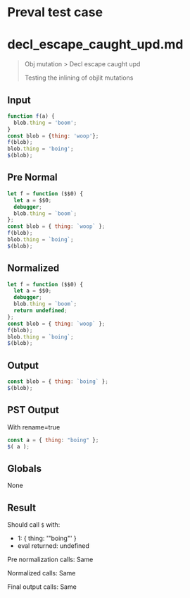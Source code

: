 # Preval test case

# decl_escape_caught_upd.md

> Obj mutation > Decl escape caught upd
>
> Testing the inlining of objlit mutations

## Input

`````js filename=intro
function f(a) {
  blob.thing = 'boom';
}
const blob = {thing: 'woop'};
f(blob);
blob.thing = 'boing';
$(blob);
`````

## Pre Normal


`````js filename=intro
let f = function ($$0) {
  let a = $$0;
  debugger;
  blob.thing = `boom`;
};
const blob = { thing: `woop` };
f(blob);
blob.thing = `boing`;
$(blob);
`````

## Normalized


`````js filename=intro
let f = function ($$0) {
  let a = $$0;
  debugger;
  blob.thing = `boom`;
  return undefined;
};
const blob = { thing: `woop` };
f(blob);
blob.thing = `boing`;
$(blob);
`````

## Output


`````js filename=intro
const blob = { thing: `boing` };
$(blob);
`````

## PST Output

With rename=true

`````js filename=intro
const a = { thing: "boing" };
$( a );
`````

## Globals

None

## Result

Should call `$` with:
 - 1: { thing: '"boing"' }
 - eval returned: undefined

Pre normalization calls: Same

Normalized calls: Same

Final output calls: Same
